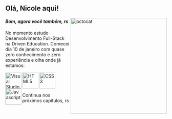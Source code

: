 ## Olá, Nicole aqui!
<img align="right" alt="octocat" width="300px" src="https://user-images.githubusercontent.com/98192777/155430629-611500d2-77e7-4e7c-9f2f-dffc8024d0c3.png" />

#### *Bom, agora você também, rs*

No momento estudo Desenvolvimento Full-Stack na Driven Education. Comecei dia 10 de janeiro com quase zero conhecimento e zero experiência e olha onde já estamos: 

<img align="left" alt="Visual Studio Code" width="50px" src="https://user-images.githubusercontent.com/98192777/155401409-dcb12f75-69e2-4ee5-8c68-72c0ce40e39c.svg" />

<img align="left" alt="HTML5" width="50px" src="https://user-images.githubusercontent.com/98192777/155401403-2cbe7999-ac08-49dc-8e08-b7341fbf1edd.svg" />

<img align="left" alt="CSS3" width="50px" src="https://user-images.githubusercontent.com/98192777/155401399-be85477f-1263-4456-9dcf-15d6a7daba46.svg" />

<img align="left" alt="Javascript" width="50px" src="https://user-images.githubusercontent.com/98192777/155401406-0e303b8f-13ec-4d56-bbc7-a63cf40f01d9.svg" />

&nbsp;

&nbsp;

Continua nos próximos capítulos, rs

<!--
- 🔭 I’m currently working on ...
- 🌱 I’m currently learning ...
- 👯 I’m looking to collaborate on ...
- 🤔 I’m looking for help with ...
- 💬 Ask me about ...
- 📫 How to reach me: ...
- 😄 Pronouns: ...
- ⚡ Fun fact: ...
-->
